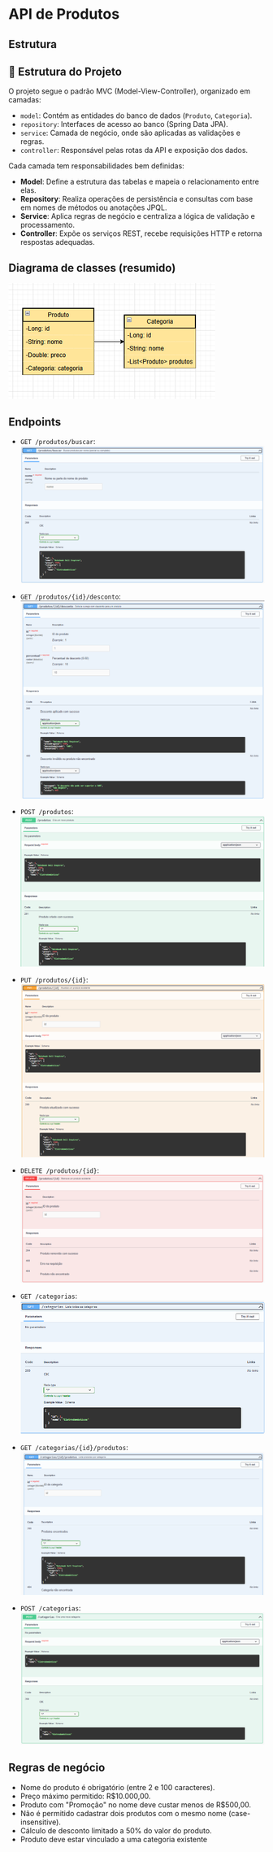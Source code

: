 # API de Produtos

## Estrutura

## 📂 Estrutura do Projeto

O projeto segue o padrão MVC (Model-View-Controller), organizado em camadas:

- `model`: Contém as entidades do banco de dados (`Produto`, `Categoria`).
- `repository`: Interfaces de acesso ao banco (Spring Data JPA).
- `service`: Camada de negócio, onde são aplicadas as validações e regras.
- `controller`: Responsável pelas rotas da API e exposição dos dados.

Cada camada tem responsabilidades bem definidas:

- **Model**: Define a estrutura das tabelas e mapeia o relacionamento entre elas.
- **Repository**: Realiza operações de persistência e consultas com base em nomes de métodos ou anotações JPQL.
- **Service**: Aplica regras de negócio e centraliza a lógica de validação e processamento.
- **Controller**: Expõe os serviços REST, recebe requisições HTTP e retorna respostas adequadas.


## Diagrama de classes (resumido)
![img1.png](img/img1.png)


## Endpoints

- `GET /produtos/buscar`:
![img11.png](img/img11.png)

- `GET /produtos/{id}/desconto`:
![img4.png](img/img4.png)

- `POST /produtos`:
![img3.png](img/img3.png)
- `PUT /produtos/{id}`:
![img2.png](img/img2.png)
- `DELETE /produtos/{id}`:
![img10.png](img/img10.png)

- `GET /categorias`:
![img5.png](img/img5.png)
- `GET /categorias/{id}/produtos`:
![img8.png](img/img8.png)
- `POST /categorias`:
![img10ng](img/img7.png)


## Regras de negócio
- Nome do produto é obrigatório (entre 2 e 100 caracteres).
- Preço máximo permitido: R$10.000,00.
- Produto com "Promoção" no nome deve custar menos de R$500,00.
- Não é permitido cadastrar dois produtos com o mesmo nome (case-insensitive).
- Cálculo de desconto limitado a 50% do valor do produto.
- Produto deve estar vinculado a uma categoria existente


